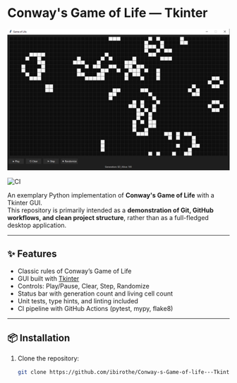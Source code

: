 # Conway's Game of Life — Tkinter

![Screenshot](assets/screenshot.png)

![CI](https://github.com/ibirothe/Conway-s-Game-of-life---Tkinter/actions/workflows/ci.yml/badge.svg)

An exemplary Python implementation of **Conway's Game of Life** with a Tkinter GUI.  
This repository is primarily intended as a **demonstration of Git, GitHub workflows, and clean project structure**, rather than as a full-fledged desktop application.  

---

## ✨ Features
- Classic rules of Conway’s Game of Life  
- GUI built with [Tkinter](https://docs.python.org/3/library/tkinter.html)  
- Controls: Play/Pause, Clear, Step, Randomize  
- Status bar with generation count and living cell count  
- Unit tests, type hints, and linting included  
- CI pipeline with GitHub Actions (pytest, mypy, flake8)  

---

## 📦 Installation

1. Clone the repository:
   ```bash
   git clone https://github.com/ibirothe/Conway-s-Game-of-life---Tkinter.git
